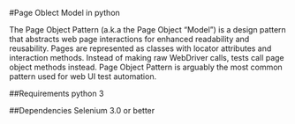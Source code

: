 #Page Oblect Model in python 


The Page Object Pattern (a.k.a the Page Object “Model”) is a design pattern that abstracts web page interactions for enhanced readability and reusability. Pages are represented as classes with locator attributes and interaction methods. Instead of making raw WebDriver calls, tests call page object methods instead. Page Object Pattern is arguably the most common pattern used for web UI test automation. 

##Requirements
python 3

##Dependencies
Selenium 3.0 or better
